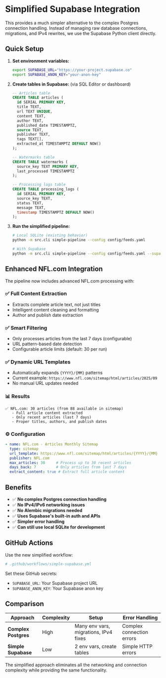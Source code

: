 # Simplified Supabase Integration

This provides a much simpler alternative to the complex Postgres connection handling. Instead of managing raw database connections, migrations, and IPv4 rewrites, we use the Supabase Python client directly.

## Quick Setup

1. **Set environment variables:**
   ```bash
   export SUPABASE_URL="https://your-project.supabase.co"
   export SUPABASE_ANON_KEY="your-anon-key"
   ```

2. **Create tables in Supabase:** (via SQL Editor or dashboard)
   ```sql
   -- Articles table
   CREATE TABLE articles (
     id SERIAL PRIMARY KEY,
     title TEXT,
     url TEXT UNIQUE,
     content TEXT,
     author TEXT,
     published_date TIMESTAMPTZ,
     source TEXT,
     publisher TEXT,
     tags TEXT[],
     extracted_at TIMESTAMPTZ DEFAULT NOW()
   );

   -- Watermarks table
   CREATE TABLE watermarks (
     source_key TEXT PRIMARY KEY,
     last_processed TIMESTAMPTZ
   );

   -- Processing logs table
   CREATE TABLE processing_logs (
     id SERIAL PRIMARY KEY,
     source_key TEXT,
     status TEXT,
     message TEXT,
     timestamp TIMESTAMPTZ DEFAULT NOW()
   );
   ```

3. **Run the simplified pipeline:**
   ```bash
   # Local SQLite (existing behavior)
   python -m src.cli simple-pipeline --config config/feeds.yaml

   # With Supabase
   python -m src.cli simple-pipeline --config config/feeds.yaml --supabase
   ```

## Enhanced NFL.com Integration

The pipeline now includes advanced NFL.com processing with:

### ✅ **Full Content Extraction**
- Extracts complete article text, not just titles
- Intelligent content cleaning and formatting
- Author and publish date extraction

### ✅ **Smart Filtering**
- Only processes articles from the last 7 days (configurable)
- URL pattern-based date detection
- Configurable article limits (default: 30 per run)

### ✅ **Dynamic URL Templates**
- Automatically expands `{YYYY}/{MM}` patterns
- Current example: `https://www.nfl.com/sitemap/html/articles/2025/09`
- No manual URL updates needed

### 📊 **Results**
```
✅ NFL.com: 30 articles (from 88 available in sitemap)
   - Full article content extracted
   - Only recent articles (last 7 days)
   - Proper titles, authors, and publish dates
```

### ⚙️ **Configuration**
```yaml
- name: NFL.com - Articles Monthly Sitemap
  type: sitemap
  url_template: https://www.nfl.com/sitemap/html/articles/{YYYY}/{MM}
  publisher: NFL.com
  max_articles: 30     # Process up to 30 recent articles
  days_back: 7         # Only articles from last 7 days
  extract_content: true # Extract full article content
```

## Benefits

- ✅ **No complex Postgres connection handling**
- ✅ **No IPv4/IPv6 networking issues**
- ✅ **No Alembic migrations needed**
- ✅ **Uses Supabase's built-in auth and APIs**
- ✅ **Simpler error handling**
- ✅ **Can still use local SQLite for development**

## GitHub Actions

Use the new simplified workflow:

```yaml
# .github/workflows/simple-supabase.yml
```

Set these GitHub secrets:
- `SUPABASE_URL`: Your Supabase project URL
- `SUPABASE_ANON_KEY`: Your Supabase anon key

## Comparison

| Approach | Complexity | Setup | Error Handling |
|----------|------------|-------|----------------|
| **Complex Postgres** | High | Many env vars, migrations, IPv4 fixes | Complex connection errors |
| **Simple Supabase** | Low | 2 env vars, create tables | Simple HTTP errors |

The simplified approach eliminates all the networking and connection complexity while providing the same functionality.
